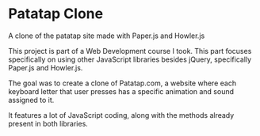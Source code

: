 # Patatap Clone
A clone of the patatap site made with Paper.js and Howler.js

This project is part of a Web Development course I took. This part focuses specifically on using other JavaScript libraries besides jQuery, specifically Paper.js and Howler.js.

The goal was to create a clone of Patatap.com, a website where each keyboard letter that user presses has a specific animation and sound assigned to it.

It features a lot of JavaScript coding, along with the methods already present in both libraries.
